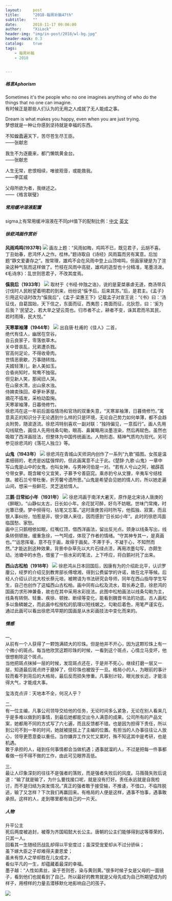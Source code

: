 ```yaml
---
layout:     post
title:      "2018-每周补脑47th"
subtitle:   ""
date:       2018-11-17 09:06:00
author:     "XiLock"
header-img: "img/in-post/2018/wl-bg.jpg"
header-mask: 0.3
catalog:    true
tags:
    - 每周补脑
    - 2018


---
```

##### 格言Aphorism
Sometimes it's the people who no one imagines anything of who do the things that no one can imagine.  
有时候正是那些人们认为的无用之人成就了无人能成之事。

Dream is what makes you happy, even when you are just trying.  
梦想就是一种让你感到坚持就是幸福的东西。

不知蝗蠹遍天下，苦尽苍生尽王臣。  
——张献忠

我生不为逐鹿来，都门懒筑黄金台。  
——张献忠

人生无常，悲恨相续，唯彼观音，或能救我。  
——李匡威

父母所欲为者，我继述之。  
——《格言联璧》

##### 常用缓冲溶液配置
sigma上有常用缓冲溶液在不同pH值下的配制比例：[中文](https://www.sigmaaldrich.com/china-mainland/life-science/core-bioreagents/biological-buffers/learning-center/buffer-reference-center.html#phosphate)
[英文](https://www.sigmaaldrich.com/life-science/core-bioreagents/biological-buffers/learning-center/buffer-reference-center.html)


##### 徐悲鸿画作赏析
**风雨鸡鸣(1937年)**
![](/img/in-post/2018/2018-11-17-wl47/fengyujiming.jpg)
画左上题：“风雨如晦，鸡鸣不已，既见君子，云胡不喜。丁丑始春，悲鸿怀人之作。桂林。”题诗取自《诗经》风雨篇而另有寓意。后加题“静文爱妻存之”。按常理，雄鸡不会在风雨中登上山顶啼鸣，但画家硬是为了渲染这种气氛而这样做了。竹枝在风雨中高挺，雄鸡的造型也十分精准，笔墨活泼。《毛诗序》：乱世则思君子，不改其度焉。

**傒我后（1933年）**
![](/img/in-post/2018/2018-11-17-wl47/xiwohou.jpg)
取材于《书经·仲虺之诰》，说的是夏桀暴虐无道，商汤带兵讨伐时人民盼望着明君的到来，纷纷说“傒予后，后来其苏。”后，是君主。《孟子》引用这句话时改为“傒我后”，《孟子·梁惠王下》记载孟子对宣王说：“《书》曰：‘汤征伐，自葛国始，天下信之，东面而征，西夷怨；南面而征，北狄怨，曰：‘奚为后我？’民望之，若大旱之望云霓也。归市者不止，耕者不变，诛其君而吊其民，若时雨降，民大悦。”

**天寒翠袖薄（1944年）**
![](/img/in-post/2018/2018-11-17-wl47/tianhancuixiubo.jpg)
出自唐·杜甫的《佳人》二首，  
绝代有佳人，幽居在空谷。  
自云良家子，零落依草木。  
关中昔丧乱，兄弟遭杀戮。  
官高何足论，不得收骨肉。  
世情恶衰歇，万事随转烛。  
夫婿轻薄儿，新人美如玉。  
合昏尚知时，鸳鸯不独宿。  
但见新人笑，那闻旧人哭。  
在山泉水清，出山泉水浊。  
侍婢卖珠回，牵萝补茅屋。  
摘花不插发，采柏动盈掬。  
天寒翠袖薄，日暮倚修竹。  
徐悲鸿在这一年前后面临情场和官场的双重失意，“天寒翠袖薄，日暮倚修竹。”寓意真正的知识分子无论遇到什么样的只是环境，无论自己势力如何单薄，都不会趋炎附势，随波逐流。徐悲鸿特别喜欢一副对联：“独持偏见，一意孤行”。画人先用勾线赋色，画佳人先用线条勾勒，眼高、鼻翼略用淡墨渲染，然后再赋色。虽然也吸取了西洋画技法，但整体为中国传统画法。人物形态、精神气质均为现代。另可参见徐悲鸿的《落花人独立》等。

**山鬼（1943年）**
![](/img/in-post/2018/2018-11-17-wl47/shangui.jpg)
徐悲鸿在青城山天师洞内创作了一系列“九歌”插图。女孩是温柔细弱的，老虎是凶猛强悍的，但此画寓意不止于此。《楚辞·九歌·山鬼》一章中写山鬼是山中的女鬼，也叫女神，与男神河伯是一对。“若有人兮山之阿，被薜荔兮带女萝。既含睇兮又宜笑，子慕予兮善窈窕。乘赤豹兮从文狸，辛夷车兮结桂旗。被石兰兮带杜衡，折芳馨兮遗所思。”山鬼是希望会见她的情人的，所以她走遍山间，想采一些鲜花、灵芝送给情人。

**三鹅·日常如小年（1931年）**
![](/img/in-post/2018/2018-11-17-wl47/sane.jpg)
徐悲鸿画于南洋大暑天，原作是北宋诗人唐庚的《醉眠》。“山静似太古，日长如小年。余花犹可醉，好鸟不妨眠。世味门常掩，时光簟已便。梦中频得句，拈笔又忘筌。”这时唐庚苦闷时所写，他孤独、寂寞，而且银人事纠纷，怕惹是非，很少跟人来往，因而感到“日长如小年”。此时的徐悲鸿面临国愁、家愁。  
画中三只鹅相依如眠，红嘴红顶，借西洋画法，留出反光点。颈身以线条写出，线条转侧顿挫，缓重急徐，一气呵成，体现了作者的情绪。“守其神专其一，是真画也。”“运思挥毫，意不在于画，故得于画矣。不滞于手，不凝于心，不知然而然。”才能达到这种效果，背景中杂草先以大片石绿点渍，再用浓墨勾写，亦颇生动。池塘中的水色，借鉴了一些水彩的笔法，上下呼应，将白鹅衬托了出来。

**西山古松柏（1918年）**
![](/img/in-post/2018/2018-11-17-wl47/xishanbusongbai.jpg)
徐悲鸿从日本回国后，因康有为的介绍赴北平，认识罗廮公，经罗的介绍见到教育部长傅增湘，得到公费留学的许诺，故在北平等候。后经人介绍认识北大校长蔡元培，被聘请为书法研究会导师，同年在西山指导学生写生，自己也创作了这幅西山古松柏。画中同有山松及流水，取长寿之意。徐悲鸿的国画力求形神兼备，故也在其中采用水彩技法。此图中松柏画法以线条勾勒为主，线条有转侧、轻重、疾徐、顿挫、断续等变化，能看到魏晋书法的功底。古人画松多以鱼鳞皴之，而此画中松按松的肌理以短线皴之。勾勒后着色，用笔严谨实在。通过此画可以看出徐悲鸿早期的国画是从水彩画技法中变化而来的。

##### 情感
一、  
从前有一个人获得了一颗饱满硕大的珍珠。但是他并不开心，因为这颗珍珠上有一个微小的斑点。每当他欣赏这颗珍珠的时候，一看到这个斑点，心情立马变坏，他很想剔除这个斑点。  
当他把斑点抹掉一层的时候，发现斑点还在，于是并不死心，继续打磨一层又一层，知道最后斑点终于磨掉了，但珍珠也被毁于一旦。格局小的人，为眼前的事计较而看不到背后的大格局，最后反而损失惨重。凡事别计较，眼光放长远，才能活得大气，才能成大事。

玺洛克点评：天地本不全，何况人乎？

二、  
有一位主编，凡事公司领导交给他的任务，无论时间多么紧急，无论在别人看来几乎是多难以做到的事情，到最后她都能交出令人满意的成果。公司所有的产品文案，她都用不同的方式写了六七遍，而且反馈都不错。也是因为担得下责任，所以到公司不到一年的时间，她就被提拔上了主编的位置。有担当的人办事往往让人放心，领导更愿意委以重任。当你嫌弃工作又忙又累时，殊不知这其中是考研，也是机遇。  
敢于承担的人，碰到任何事情都会当做机遇；遇事就溜的人，不过是把每一件事都看做一份不得不做的工作，由此可见眼界高低。

三、  
最让人印象深刻的往往不是强者的落败，而是强者失败后的风度。马薇薇失败后说道：“输了就是输了，为什么要找接口呢，就是没有打好。责任永远就是自我检讨，而不是归结为突发情况。”真正的强者敢于接受输，不推诿，不借口，不临阵脱逃，输了又怎样？下次我们再赢回来。有格局的人便是这样，遇事不怕事，遇事敢承担。这样的人，走到哪里都有自己的一片天。

##### 人物
升平公主  
死后两度被追封，被尊为齐国昭懿大长公主。唐朝的公主们能够得到这等尊荣的，只其一人。  
回看其一生随经历战乱却得以平安度过；虽深受宠爱却从不过分骄纵；  
虽下嫁大臣之子却难得夫妻恩爱；  
虽未有惊人之举却胜在儿女成才。  
看似平凡的一生，却蕴藏着最深的幸福。  
墨子越：“人性如素丝，染于苍则苍，染与黄则黄。”很多时候子女是父母的一面镜子，看到他们也就看到了自己。所以最好的教育就是父母先成为自己所期望成为的样子，用榜样的力量去潜移默化地影响自己的孩子。




![](/img/wc-tail.GIF)

